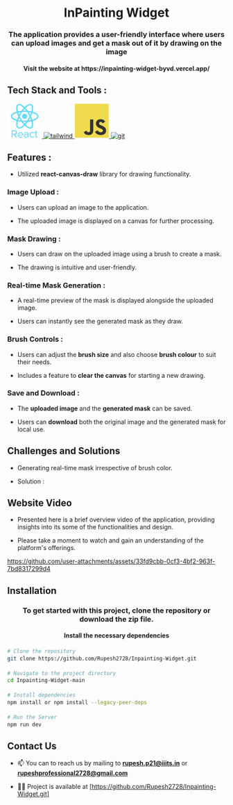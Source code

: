 <h1 align="center">InPainting Widget</h1>
<h3 align="center">The application provides a user-friendly interface where users can upload images and get a mask out of it by drawing on the image</h3>
<h4 align="center">Visit the website at https://inpainting-widget-byvd.vercel.app/</h4>


<h2 align="left">Tech Stack and Tools :</h2>

<a href="https://reactjs.org/" target="_blank" rel="noreferrer"> <img src="https://raw.githubusercontent.com/devicons/devicon/master/icons/react/react-original-wordmark.svg" alt="react" width="80" height="80"/> </a>
<a href="https://tailwindcss.com/" target="_blank" rel="noreferrer"> <img src="https://www.vectorlogo.zone/logos/tailwindcss/tailwindcss-icon.svg" alt="tailwind" width="80" height="80"/> </a>
<a href="https://developer.mozilla.org/en-US/docs/Web/JavaScript" target="_blank" rel="noreferrer"> <img src="https://raw.githubusercontent.com/devicons/devicon/master/icons/javascript/javascript-original.svg" alt="javascript" width="80" height="80"/> </a>
<a href="https://git-scm.com/" target="_blank" rel="noreferrer"> <img src="https://www.vectorlogo.zone/logos/git-scm/git-scm-icon.svg" alt="git" width="80" height="80"/> </a>

<h2 align="left">Features :</h2>

- Utilized **react-canvas-draw** library for drawing functionality.

<h3 align="left">Image Upload : </h3> 

- Users can upload an image to the application.

- The uploaded image is displayed on a canvas for further processing.


<h3 align="left">Mask Drawing : </h3>

- Users can draw on the uploaded image using a brush to create a mask.

- The drawing is intuitive and user-friendly.


<h3 align="left">Real-time Mask Generation :</h3>

- A real-time preview of the mask is displayed alongside the uploaded image.

- Users can instantly see the generated mask as they draw.
  

<h3 align="left">Brush Controls :</h3>

- Users can adjust the **brush size** and also choose **brush colour** to suit their needs.

- Includes a feature to **clear the canvas** for starting a new drawing.

  
<h3 align="left">Save and Download :</h3>

- The **uploaded image** and the **generated mask** can be saved.
  
- Users can **download** both the original image and the generated mask for local use.


<h2 align="left">Challenges and Solutions</h2>

- Generating real-time mask irrespective of brush color.

- Solution : 


<h2 align="left">Website Video</h2>

- Presented here is a brief overview video of the application, providing insights into its some of the functionalities and design.

- Please take a moment to watch and gain an understanding of the platform's offerings.


https://github.com/user-attachments/assets/33fd9cbb-0cf3-4bf2-963f-7bd8317299d4


<h2 align="left">Installation</h2>
<h3 align="center">To get started with this project, clone the repository or download the zip file.</h3>
<h4 align="center">Install the necessary dependencies</h4>

```bash
# Clone the repository
git clone https://github.com/Rupesh2728/Inpainting-Widget.git

# Navigate to the project directory
cd Inpainting-Widget-main

# Install dependencies
npm install or npm install --legacy-peer-deps 

# Run the Server
npm run dev

```


<h2 align="left">Contact Us</h2>

- 📫 You can to reach us by mailing to **rupesh.p21@iiits.in** or **rupeshprofessional2728@gmail.com**

- 👨‍💻 Project is available at [https://github.com/Rupesh2728/Inpainting-Widget.git]
  




